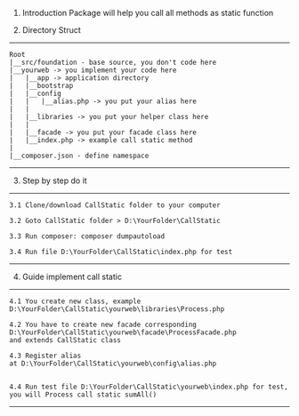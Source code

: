 1. Introduction
Package will help you call all methods as static function

2. Directory Struct
-----------------------

    Root
    |__src/foundation - base source, you don't code here
    |__yourweb -> you implement your code here
    |   |__app -> application directory
    |   |__bootstrap
    |   |__config
    |   |   |__alias.php -> you put your alias here
    |   |
    |   |__libraries -> you put your helper class here
    |   |
    |   |__facade -> you put your facade class here
    |   |__index.php -> example call static method 
    |
    |__composer.json - define namespace

-----------------------


3. Step by step do it
-----------------------

    3.1 Clone/download CallStatic folder to your computer

    3.2 Goto CallStatic folder > D:\YourFolder\CallStatic

    3.3 Run composer: composer dumpautoload

    3.4 Run file D:\YourFolder\CallStatic\index.php for test
-----------------------

4. Guide implement call static
-----------------------

    4.1 You create new class, example D:\YourFolder\CallStatic\yourweb\libraries\Process.php

    4.2 You have to create new facade corresponding
    D:\YourFolder\CallStatic\yourweb\facade\ProcessFacade.php
    and extends CallStatic class

    4.3 Register alias 
    at D:\YourFolder\CallStatic\yourweb\config\alias.php


    4.4 Run test file D:\YourFolder\CallStatic\yourweb\index.php for test, you will Process call static sumAll()
-----------------------


